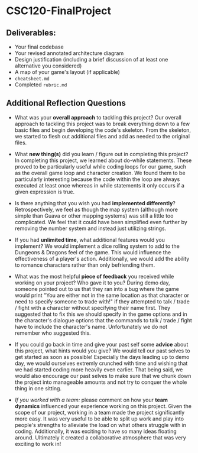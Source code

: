 # CSC120-FinalProject

## Deliverables:
 - Your final codebase
 - Your revised annotated architecture diagram
 - Design justification (including a brief discussion of at least one alternative you considered)
 - A map of your game's layout (if applicable)
 - `cheatsheet.md`
 - Completed `rubric.md`
  
## Additional Reflection Questions
 - What was your **overall approach** to tackling this project?
    Our overall approach to tackling this project was to break everything down to a few basic files and begin developing the code's skeleton. From the skeleton, we started to flesh out additional files and add as needed to the original files. 

 - What **new thing(s)** did you learn / figure out in completing this project?
    In completing this project, we learned about do-while statements. These proved to be particularly useful while coding loops for our game, such as the overall game loop and character creation. We found them to be particularly interesting because the code within the loop are always executed at least once whereas in while statements it only occurs if a given expression is true. 

 - Is there anything that you wish you had **implemented differently**?
    Retrospectively, we feel as though the map system (although more simple than Guava or other mapping systems) was still a little too complicated. We feel that it could have been simplified even further by removing the number system and instead just utilizing strings. 

 - If you had **unlimited time**, what additional features would you implement?
    We would implement a dice rolling system to add to the Dungeons & Dragons feel of the game. This would influence the effectiveness of a player's action. Additionally, we would add the ability to romance characters rather than only befriending them. 

 - What was the most helpful **piece of feedback** you received while working on your project? Who gave it to you?
    During demo day, someone pointed out to us that they ran into a bug where the game would print "You are either not in the same location as that character or need to specify someone to trade with!" if they attempted to talk / trade / fight with a character without specifying their name first. They suggested that to fix this we should specify in the game options and in the character's dialogue options that the commands to talk / trade / fight have to include the character's name. Unfortunately we do not remember who suggested this. 


 - If you could go back in time and give your past self some **advice** about this project, what hints would you give?
    We would tell our past selves to get started as soon as possible! Especially the days leading up to demo day, we would ourselves extremly crunched with time and wishing that we had started coding more heavily even earlier. That being said, we would also encourage our past selves to make sure that we chunk down the project into manageable amounts and not try to conquer the whole thing in one sitting. 

 - _If you worked with a team:_ please comment on how your **team dynamics** influenced your experience working on this project.
    Given the scope of our project, working in a team made the project significantly more easy. It was very useful to be able to split up work and play into people's strengths to alleviate the load on what others struggle with in coding. Additionally, it was exciting to have so many ideas floating around. Ultimately it created a collaborative atmosphere that was very exciting to work in! 
